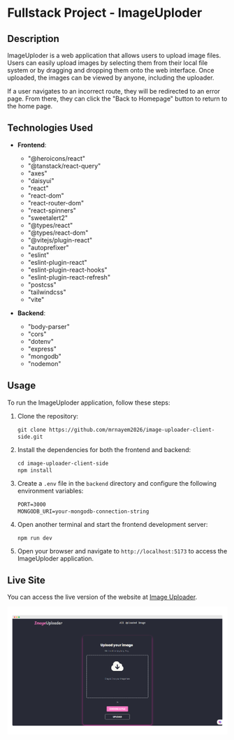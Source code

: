 # Fullstack Project - ImageUploder

## Description
ImageUploder is a web application that allows users to upload image files. Users can easily upload images by selecting them from their local file system or by dragging and dropping them onto the web interface. Once uploaded, the images can be viewed by anyone, including the uploader.

If a user navigates to an incorrect route, they will be redirected to an error page. From there, they can click the "Back to Homepage" button to return to the home page.

## Technologies Used
- **Frontend**:
  - "@heroicons/react"
  - "@tanstack/react-query"
  - "axes"
  - "daisyui"
  - "react"
  - "react-dom"
  - "react-router-dom"
  - "react-spinners"
  - "sweetalert2"
  - "@types/react"
  - "@types/react-dom"
  - "@vitejs/plugin-react"
  - "autoprefixer"
  - "eslint"
  - "eslint-plugin-react"
  - "eslint-plugin-react-hooks"
  - "eslint-plugin-react-refresh"
  - "postcss"
  - "tailwindcss"
  - "vite"

- **Backend**:
  - "body-parser"
  - "cors"
  - "dotenv"
  - "express"
  - "mongodb"
  - "nodemon"

## Usage
To run the ImageUploder application, follow these steps:

1. Clone the repository:
   ```
   git clone https://github.com/mrnayem2026/image-uploader-client-side.git
   ```

2. Install the dependencies for both the frontend and backend:
   ```
   cd image-uploader-client-side
   npm install
   ```

3. Create a `.env` file in the `backend` directory and configure the following environment variables:
   ```
   PORT=3000
   MONGODB_URI=your-mongodb-connection-string
   ```

4. Open another terminal and start the frontend development server:
   ```
   npm run dev
   ```

6. Open your browser and navigate to `http://localhost:5173` to access the ImageUploder application.

## Live Site

You can access the live version of the website at [Image Uploader](https://bright-fox-8dde81.netlify.app/).

![Screenshot](/src/assets/web.png)